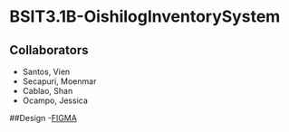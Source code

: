 # BSIT3.1B-OishilogInventorySystem

## Collaborators
- Santos, Vien
- Secapuri, Moenmar
- Cablao, Shan
- Ocampo, Jessica

##Design
-[FIGMA](https://www.figma.com/design/HU0oUgTmNoZxCrq3goqFg7/Untitled?node-id=64-121&node-type=canvas&t=KsHZRVse3SkqC5sY-0)
